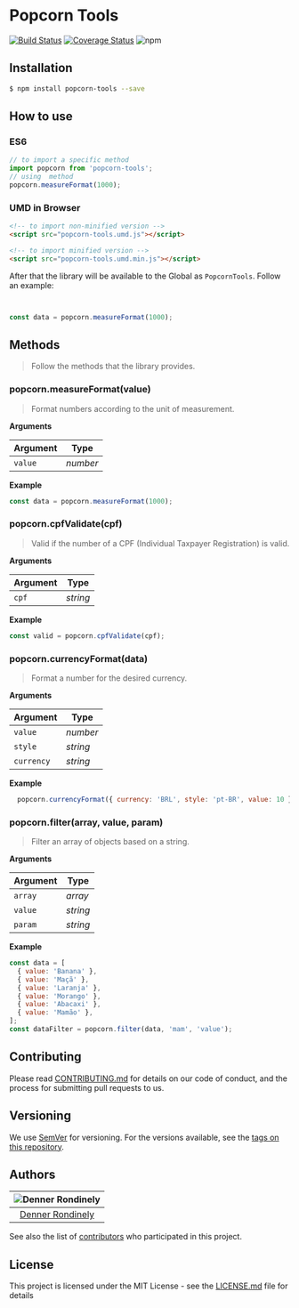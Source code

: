 # Popcorn Tools
[![Build Status](https://travis-ci.com/Popcorn-BR/popcorn-tools.svg?branch=master)](https://travis-ci.com/Popcorn-BR/popcorn-tools)
[![Coverage Status](https://coveralls.io/repos/github/Popcorn-BR/popcorn-tools/badge.svg?branch=master)](https://coveralls.io/github/Popcorn-BR/popcorn-tools?branch=master)
![npm](https://img.shields.io/npm/dy/popcorn-tools)




## Installation

```sh
$ npm install popcorn-tools --save
```

## How to use

### ES6

```js
// to import a specific method
import popcorn from 'popcorn-tools';
// using  method
popcorn.measureFormat(1000);
```

### UMD in Browser

```html
<!-- to import non-minified version -->
<script src="popcorn-tools.umd.js"></script>

<!-- to import minified version -->
<script src="popcorn-tools.umd.min.js"></script>
```

After that the library will be available to the Global as `PopcornTools`. Follow an example:

```js


const data = popcorn.measureFormat(1000);
```

## Methods

> Follow the methods that the library provides.

### popcorn.measureFormat(value)

> Format numbers according to the unit of measurement.

**Arguments**

| Argument | Type    |
|----------|---------|
|`value`   |*number* |


**Example**

```js
const data = popcorn.measureFormat(1000);
```

### popcorn.cpfValidate(cpf)

> Valid if the number of a CPF (Individual Taxpayer Registration) is valid.

**Arguments**

| Argument | Type    |
|----------|---------|
|`cpf`     |*string* |


**Example**

```js
const valid = popcorn.cpfValidate(cpf);
```

### popcorn.currencyFormat(data)

> Format a number for the desired currency.

**Arguments**

| Argument | Type    |
|----------|---------|
|`value`   |*number* |
|`style`   |*string* |
|`currency`|*string* |


**Example**

```js
  popcorn.currencyFormat({ currency: 'BRL', style: 'pt-BR', value: 10 })
```

### popcorn.filter(array, value, param)

> Filter an array of objects based on a string.

**Arguments**

| Argument | Type    |
|----------|---------|
|`array`   |*array*  |
|`value`   |*string* |
|`param`   |*string* |


**Example**

```js
const data = [
  { value: 'Banana' },
  { value: 'Maçã' },
  { value: 'Laranja' },
  { value: 'Morango' },
  { value: 'Abacaxi' },
  { value: 'Mamão' },
];
const dataFilter = popcorn.filter(data, 'mam', 'value');
```

## Contributing

Please read [CONTRIBUTING.md](https://github.com/Popcorn-BR/popcorn-tools/blob/master/CONTRIBUTING.md) for details on our code of conduct, and the process for submitting pull requests to us.

## Versioning

We use [SemVer](http://semver.org/) for versioning. For the versions available, see the [tags on this repository](https://github.com/Popcorn-BR/popcorn-tools/releases).

## Authors

| ![Denner Rondinely](https://avatars1.githubusercontent.com/u/14242874?s=460&u=bb7141e15c2ce0a34e2ca36ff4398eb774f4c99d&v=4)|
|:---------------------:|
|  [Denner Rondinely](https://github.com/dennerrondinely/)   |

See also the list of [contributors](https://github.com/Popcorn-BR/popcorn-tools/graphs/contributors) who participated in this project.

## License

This project is licensed under the MIT License - see the [LICENSE.md](https://github.com/Popcorn-BR/popcorn-tools/blob/master/LICENCE.md) file for details
